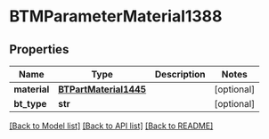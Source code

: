 # BTMParameterMaterial1388

## Properties
Name | Type | Description | Notes
------------ | ------------- | ------------- | -------------
**material** | [**BTPartMaterial1445**](BTPartMaterial1445.md) |  | [optional] 
**bt_type** | **str** |  | [optional] 

[[Back to Model list]](../README.md#documentation-for-models) [[Back to API list]](../README.md#documentation-for-api-endpoints) [[Back to README]](../README.md)


